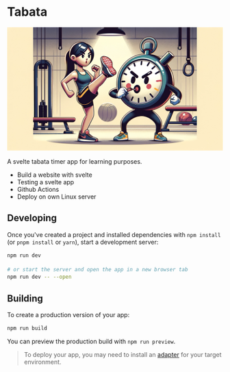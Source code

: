 # Tabata

!['Girl in the gym with tabata coach'](./gh-hero.png)

A svelte tabata timer app for learning purposes. 

- Build a website with svelte
- Testing a svelte app
- Github Actions
- Deploy on own Linux server

## Developing

Once you've created a project and installed dependencies with `npm install` (or `pnpm install` or `yarn`), start a development server:

```bash
npm run dev

# or start the server and open the app in a new browser tab
npm run dev -- --open
```

## Building

To create a production version of your app:

```bash
npm run build
```

You can preview the production build with `npm run preview`.

> To deploy your app, you may need to install an [adapter](https://kit.svelte.dev/docs/adapters) for your target environment.
